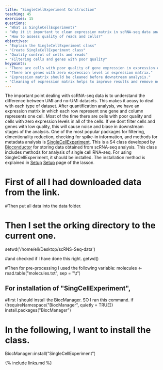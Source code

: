 ```yaml
---
title: "SingleCellExperiment Construction"
teaching: 45
exercises: 15
questions:
- "What is SingleCellExperiment?"
- "Why it it important to clean expression matrix in scRNA-seq data analysis?"
- "How to assess quality of reads and cells?"
objectives:
- "Explain the SingleCellExperiment class"
- "Create SingleCellExperiment class"
- "Quality control of cells and reads"
- "Filtering cells and genes with poor quality"
keypoints:
- "There are cells with poor quality of gene expression in expression dataset."
- "There are genes with zero expression level in expression matrix."
- "Expression matrix should be cleaned before downstream analysis."
- "Cleaning of expression matrix helps to improve results and remove noises and bias during the analysis."
---
```


The important point dealing with scRNA-seq data is to understand the difference between UMI and no-UMI datasets. This makes it aeasy to deal with each type of dataset.
After quantification analysis, we have an expression matrix in which each row represent one gene and column represents one cell.
Most of the time there are cells with poor quality and cells with zero expression levels in all of the cells.
If we dont filter cells and genes with low quality, this will cause noise and biase in downstream stages of the analysis.
One of the most popular packages for filtering, dimentionality reduction, checking for spike-in information, and methods for metadata analysis is
<a href="https://bioconductor.org/packages/release/bioc/html/SingleCellExperiment.html">SingleCellExperiment</a>.
This is a S4 class developed by <a href="https://www.bioconductor.org/">Bioconductor</a> for storing data obtained from scRNA-seq analysis.
This class includes methods for analysis of single cell RNA-seq. For using SingleCellExperiment, it should be installed. The installation method is explained in
<a href="https://carpentries-incubator.github.io/scrna-seq-analysis/setup.html">Setup</a>
<a href="https://carpentries-incubator.github.io/scrna-seq-analysis/setup.html"> Setup</a> page of the lasson.
# First of all I had downloaded data from the link.
#Then put all data into the data folder.
# Then I set the orking directory to the current one.
setwd('/home/eli/Desktop/scRNS-Seq-data')

#and checked if I have done this right.
getwd()

#Then for pre-processing I used the following variable:
molecules <- read.table("molecules.txt", sep = "\t")

## For installation of "SingCellExperiment",
#first I should install the BiocManager. SO I ran this command.
if (!requireNamespace("BiocManager", quietly = TRUE))
  install.packages("BiocManager")

# In the following, I want to install the class.
BiocManager::install("SingleCellExperiment")

{% include links.md %}

